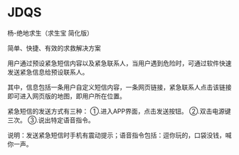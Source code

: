 # JDQS
杨-绝地求生（求生宝 简化版）

简单、快捷、有效的求救解决方案

用户通过预设紧急短信内容以及紧急联系人，当用户遇到危险时，可通过软件快速发送紧急信息给预设联系人。

其中，信息包括一条用户自定义短信内容，一条网页链接，紧急联系人点击该链接即可进入网页版的地图，即用户所在位置。

紧急短信的发送方式有三种：
①.进入APP界面，点击发送按钮。
②.双击电源键三次。
③.说出特定语音指令。

说明：发送紧急短信时手机有震动提示；语音指令包括：逗你玩的，口袋没钱，喊你一声。
